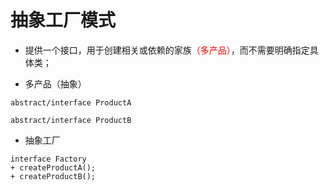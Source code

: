# 抽象工厂模式

* 提供一个接口，用于创建相关或依赖的家族<font color=red>（多产品）</font>，而不需要明确指定具体类；


* 多产品（抽象）
```
abstract/interface ProductA

abstract/interface ProductB
```


* 抽象工厂
```
interface Factory 
+ createProductA();
+ createProductB();

```


